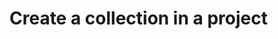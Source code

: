 #  Create a collection in a project

<api-endpoint openapi-path="../../api/openapi.yaml" method="POST" endpoint="/workspaces/{workspaceId}/projects/{projectId}/collections"/>